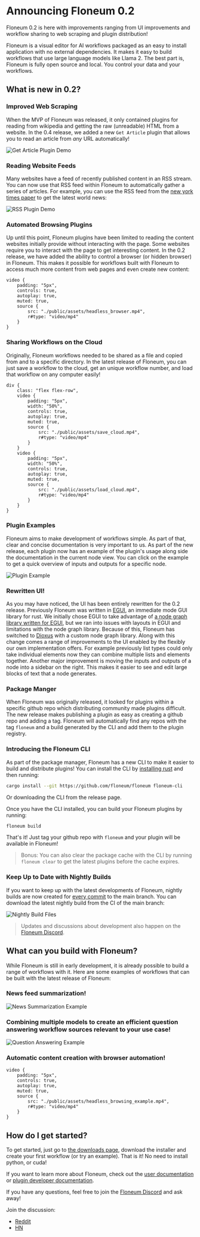 # Announcing Floneum 0.2

Floneum 0.2 is here with improvements ranging from UI improvements and workflow sharing to web scraping and plugin distribution!

Floneum is a visual editor for AI workflows packaged as an easy to install application with no external dependencies. It makes it easy to build workflows that use large language models like Llama 2. The best part is, Floneum is fully open source and local. You control your data and your workflows.

## What is new in 0.2?

### Improved Web Scraping

When the MVP of Floneum was released, it only contained plugins for reading from wikipedia and getting the raw (unreadable) HTML from a website. In the 0.4 release, we added a new `Get Article` plugin that allows you to read an article from *any* URL automatically!

![Get Article Plugin Demo](./public/assets/get_article_demo.png)

### Reading Website Feeds

Many websites have a feed of recently published content in an RSS stream. You can now use that RSS feed within Floneum to automatically gather a series of articles. For example, you can use the RSS feed from the [new york times paper](https://rss.nytimes.com/services/xml/rss/nyt/World.xml) to get the latest world news:

![RSS Plugin Demo](./public/assets/rss_demo.png)

### Automated Browsing Plugins

Up until this point, Floneum plugins have been limited to reading the content websites initially provide without interacting with the page. Some websites require you to interact with the page to get interesting content. In the 0.2 release, we have added the ability to control a browser (or hidden browser) in Floneum. This makes it possible for workflows built with Floneum to access much more content from web pages and even create new content:

```inject-dioxus
video {
    padding: "5px",
    controls: true,
    autoplay: true,
    muted: true,
    source {
        src: "./public/assets/headless_browser.mp4",
        r#type: "video/mp4"
    }
}
```

### Sharing Workflows on the Cloud

Originally, Floneum workflows needed to be shared as a file and copied from and to a specific directory. In the latest release of Floneum, you can just save a workflow to the cloud, get an unique workflow number, and load that workflow on any computer easily!

```inject-dioxus
div {
    class: "flex flex-row",
    video {
        padding: "5px",
        width: "50%",
        controls: true,
        autoplay: true,
        muted: true,
        source {
            src: "./public/assets/save_cloud.mp4",
            r#type: "video/mp4"
        }
    }
    video {
        padding: "5px",
        width: "50%",
        controls: true,
        autoplay: true,
        muted: true,
        source {
            src: "./public/assets/load_cloud.mp4",
            r#type: "video/mp4"
        }
    }
}
```

### Plugin Examples

Floneum aims to make development of workflows simple. As part of that, clear and concise documentation is very important to us. As part of the new release, each plugin now has an example of the plugin's usage along side the documentation in the current node view. You can click on the example to get a quick overview of inputs and outputs for a specific node.

![Plugin Example](./public/assets/plugin_examples.png)

### Rewritten UI!

As you may have noticed, the UI has been entirely rewritten for the 0.2 release. Previously Floneum was written in [EGUI](https://lib.rs/crates/egui), an immediate mode GUI library for rust. We initially chose EGUI to take advantage of [a node graph library written for EGUI](https://github.com/setzer22/egui_node_graph), but we ran into issues with layouts in EGUI and limitations with the node graph library. Because of this, Floneum has switched to [Dioxus](https://github.com/DioxusLabs/dioxus) with a custom node graph library. Along with this change comes a range of improvements to the UI enabled by the flexibly our own implementation offers. For example previously list types could only take individual elements now they can combine multiple lists and elements together. Another major improvement is moving the inputs and outputs of a node into a sidebar on the right. This makes it easier to see and edit large blocks of text that a node generates.

### Package Manger

When Floneum was originally released, it looked for plugins within a specific github repo which distributing community made plugins difficult. The new release makes publishing a plugin as easy as creating a github repo and adding a tag. Floneum will automatically find any repos with the tag `floneum` and a build generated by the CLI and add them to the plugin registry.

### Introducing the Floneum CLI

As part of the package manager, Floneum has a new CLI to make it easier to build and distribute plugins! You can install the CLI by [installing rust](https://www.rust-lang.org/tools/install) and then running:

```sh
cargo install --git https://github.com/floneum/floneum floneum-cli
```

Or downloading the CLI from the release page.

Once you have the CLI installed, you can build your Floneum plugins by running:

```sh
floneum build
```

That's it! Just tag your github repo with `floneum` and your plugin will be available in Floneum!

> Bonus: You can also clear the package cache with the CLI by running `floneum clear` to get the latest plugins before the cache expires.

### Keep Up to Date with Nightly Builds

If you want to keep up with the latest developments of Floneum, nightly builds are now created for [every commit](https://github.com/floneum/floneum/actions/runs/6102318885) to the main branch. You can download the latest nightly build from the CI of the main branch:

![Nightly Build Files](./public/assets/nightly_builds.png)

> Updates and discussions about development also happen on the [Floneum Discord](https://discord.gg/dQdmhuB8q5).

## What can you build with Floneum?

While Floneum is still in early development, it is already possible to build a range of workflows with it. Here are some examples of workflows that can be built with the latest release of Floneum:

### News feed summarization!

![News Summarization Example](./public/assets/news_summary.png)

### Combining multiple models to create an efficient question answering workflow sources relevant to your use case!

![Question Answering Example](./public/assets/question_answer_example.png)

### Automatic content creation with browser automation!

```inject-dioxus
video {
    padding: "5px",
    controls: true,
    autoplay: true,
    muted: true,
    source {
        src: "./public/assets/headless_browsing_example.mp4",
        r#type: "video/mp4"
    }
}
```

## How do I get started?

To get started, just go to [the downloads page](https://github.com/floneum/floneum/releases/tag/v0.2.0), download the installer and create your first workflow (or try an example). That is it! No need to install python, or cuda!

If you want to learn more about Floneum, check out the [user documentation](https://floneum.com/docs/user) or [plugin developer documentation](https://floneum.com/docs/developer).

If you have any questions, feel free to join the [Floneum Discord](https://discord.gg/dQdmhuB8q5) and ask away!

Join the discussion:
- [Reddit](https://www.reddit.com/r/LocalLLaMA/comments/16gusz2/floneum_02_released_open_source_local_graph/)
- [HN](https://news.ycombinator.com/item?id=37481027)
